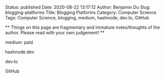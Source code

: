 Status: published
Date: 2020-08-22 13:17:12
Author: Benjamin Du
Slug: blogging-platforms
Title: Blogging Platforms
Category: Computer Science
Tags: Computer Science, blogging, medium, hashnode, dev.to, GitHub

**
Things on this page are fragmentary and immature notes/thoughts of the author.
Please read with your own judgement!
**

medium: paid 

hashnode.dev 

dev.to 

GitHub 